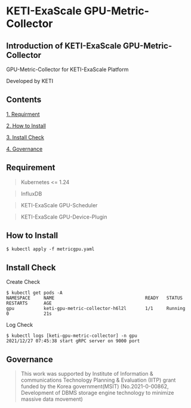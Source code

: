 # KETI-ExaScale GPU-Metric-Collector
## Introduction of KETI-ExaScale GPU-Metric-Collector
GPU-Metric-Collector for KETI-ExaScale Platform

Developed by KETI
## Contents
[1. Requirment](#requirement)

[2. How to Install](#how-to-install)

[3. Install Check](#install-check)

[4. Governance](#governance)

## Requirement
> Kubernetes <= 1.24

> InfluxDB

> KETI-ExaScale GPU-Scheduler

> KETI-ExaScale GPU-Device-Plugin
## How to Install
    $ kubectl apply -f metricgpu.yaml
## Install Check
Create Check

    $ kubectl get pods -A
    NAMESPACE     NAME                                  READY   STATUS      RESTARTS      AGE
    gpu           keti-gpu-metric-collector-h6l2l       1/1     Running     0             21s
Log Check

    $ kubectl logs [keti-gpu-metric-collector] -n gpu
    2021/12/27 07:45:38 start gRPC server on 9000 port
## Governance
> This work was supported by Institute of Information & communications Technology Planning & Evaluation (IITP) grant funded by the Korea government(MSIT) (No.2021-0-00862, Development of DBMS storage engine technology to minimize massive data movement)